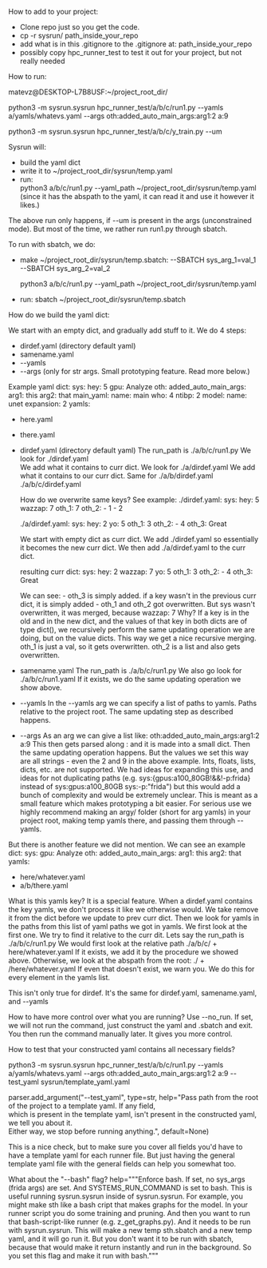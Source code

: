 



How to add to your project:

- Clone repo just so you get the code.
- cp -r sysrun/ path_inside_your_repo
- add what is in this .gitignore to the .gitignore at: path_inside_your_repo
- possibly copy hpc_runner_test to test it out for your project, but not really needed


How to run:

matevz@DESKTOP-L7B8USF:~/project_root_dir/

python3 -m sysrun.sysrun hpc_runner_test/a/b/c/run1.py --yamls a/yamls/whatevs.yaml --args oth:added_auto_main_args:arg1:2 a:9

python3 -m sysrun.sysrun hpc_runner_test/a/b/c/y_train.py --um


Sysrun will:
- build the yaml dict
- write it to ~/project_root_dir/sysrun/temp.yaml
- run:    
        python3 a/b/c/run1.py --yaml_path ~/project_root_dir/sysrun/temp.yaml  
        (since it has the abspath to the yaml, it can read it and use it however it likes.)


The above run only happens, if --um is present in the args (unconstrained mode).
But most of the time, we rather run run1.py through sbatch.
<!-- { Skip reading this if first time reading:
Most of the time when we write a file like run1.py, we want it to be called with sbatch already, so we don't have to deal with that stuff. Because when run with sbatch, we can then use simple popen bash runnings and we (mostly) do stuff sequentially (we can still do parallel bash commands, but they share the compute nodes comp resources).
Unconstrained mode only makes sense, if we would like to do parallel sbatch commands (which can speeed up stuff). But in most cases we rather just run more different files in constrained mode.
} -->

To run with sbatch, we do:
- make ~/project_root_dir/sysrun/temp.sbatch:
    --SBATCH sys_arg_1=val_1
    --SBATCH sys_arg_2=val_2

    python3 a/b/c/run1.py --yaml_path ~/project_root_dir/sysrun/temp.yaml
- run: sbatch ~/project_root_dir/sysrun/temp.sbatch





How do we build the yaml dict:


We start with an empty dict, and gradually add stuff to it. We do 4 steps:
- dirdef.yaml (directory default yaml)
- samename.yaml
- --yamls
- --args (only for str args. Small prototyping feature. Read more below.)




Example yaml dict:
sys:
  hey: 5
  gpu: Analyze
oth:
  added_auto_main_args:
    arg1: this
    arg2: that
  main_yaml:
    name: main
    who: 4
    ntibp: 2
    model:
      name: unet
      expansion: 2
yamls:
  - here.yaml
  - there.yaml



- dirdef.yaml (directory default yaml)
    The run_path is   ./a/b/c/run1.py
    We look for ./dirdef.yaml  
    We add what it contains to curr dict.
    We look for ./a/dirdef.yaml
    We add what it contains to our curr dict.
    Same for ./a/b/dirdef.yaml  ./a/b/c/dirdef.yaml

    How do we overwrite same keys?
    See example:
    ./dirdef.yaml:
    sys:
        hey: 5
        wazzap: 7
    oth_1: 7
    oth_2:
        - 1
        - 2

    ./a/dirdef.yaml:
    sys:
        hey: 2
        yo: 5
    oth_1: 3
    oth_2:
        - 4
    oth_3: Great

    We start with empty dict as curr dict.
    We add ./dirdef.yaml so essentially it becomes the new curr dict.
    We then add ./a/dirdef.yaml to the curr dict.

    resulting curr dict:
    sys:
        hey: 2
        wazzap: 7
        yo: 5
    oth_1: 3
    oth_2:
        - 4
    oth_3: Great
    
    We can see:
        - oth_3 is simply added. if a key wasn't in the previous curr dict, it is simply added
        - oth_1 and oth_2 got overwritten. But sys wasn't overwritten, it was merged, because   wazzap: 7
        Why?
        If a key is in the old and in the new dict, and the values of that key in both dicts are of type dict(),
        we recursively perform the same updating operation we are doing, but on the value dicts. This way we get
        a nice recursive merging.
        oth_1 is just a val, so it gets overwritten. oth_2 is a list and also gets overwritten.


- samename.yaml
    The run_path is   ./a/b/c/run1.py
    We also go look for ./a/b/c/run1.yaml
    If it exists, we do the same updating operation we show above.
- --yamls
    In the --yamls arg we can specify a list of paths to yamls. Paths relative to the project root.
    The same updating step as described happens.
- --args
    As an arg we can give a list like:   oth:added_auto_main_args:arg1:2 a:9
    This then gets parsed along : and it is made into a small dict.
    Then the same updating operation happens.
    But the values we set this way are all strings - even the 2 and 9 in the above example.
    Ints, floats, lists, dicts, etc. are not supported.
    We had ideas for expanding this use, and ideas for not duplicating paths 
    (e.g. sys:{gpus:a100_80GB!&&!-p:frida} instead of sys:gpus:a100_80GB sys:-p:"frida")
    but this would add a bunch of complexity and would be extremely unclear.
    This is meant as a small feature which makes prototyping a bit easier.
    For serious use we highly recommend making an argy/ folder (short for arg yamls)
    in your project root, making temp yamls there, and passing them through --yamls.





But there is another feature we did not mention. We can see an example dict:
sys:
  gpu: Analyze
oth:
  added_auto_main_args:
    arg1: this
    arg2: that
yamls:
  - here/whatever.yaml
  - a/b/there.yaml

What is this yamls key? It is a special feature.
When a dirdef.yaml contains the key yamls, we don't process it like we otherwise would.
We take remove it from the dict before we update to prev curr dict.
Then we look for yamls in the paths from this list of yaml paths we got in yamls.
We first look at the first one.
We try to find it relative to the curr dit.
Lets say the run_path is   ./a/b/c/run1.py
We would first look at the relative path ./a/b/c/ + here/whatever.yaml
If it exists, we add it by the procedure we showed above.
Otherwise, we look at the abspath from the root:
./ + /here/whatever.yaml
If even that doesn't exist, we warn you.
We do this for every element in the yamls list.

This isn't only true for dirdef. It's the same for
dirdef.yaml, samename.yaml, and --yamls



How to have more control over what you are running?
Use --no_run.
If set, we will not run the command, just construct the yaml and .sbatch and exit.
You then run the command manually later. It gives you more control.





How to test that your constructed yaml contains all necessary fields?

python3 -m sysrun.sysrun hpc_runner_test/a/b/c/run1.py --yamls a/yamls/whatevs.yaml --args oth:added_auto_main_args:arg1:2 a:9 --test_yaml sysrun/template_yaml.yaml

parser.add_argument("--test_yaml", type=str, help="Pass path from the root of the project to a template yaml. If any field, \
                    which is present in the template yaml, isn't present in the constructed yaml, we tell you about it. \
                    Either way, we stop before running anything.", default=None)

This is a nice check, but to make sure you cover all fields you'd have to have a template yaml for each runner file.
But just having the general template yaml file with the general fields can help you somewhat too.






What about the "--bash" flag?
help="""Enforce bash. If set, no sys_args (frida args) are set.
And SYSTEMS_RUN_COMMAND is set to bash. This is useful running sysrun.sysrun inside of sysrun.sysrun.
For example, you might make sth like a bash cript that makes graphs for the model. In your runner script
you do some training and pruning. And then you want to run that bash-script-like runner (e.g. z_get_graphs.py).
And it needs to be run with sysrun.sysrun. This will make a new temp sth.sbatch and a new temp yaml,
and it will go run it. But you don't want it to be run with sbatch, because that would make it return instantly and run in the background.
So you set this flag and make it run with bash."""